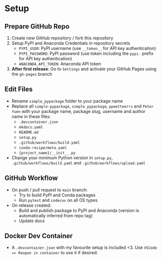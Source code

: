 # Setup

## Prepare GitHub Repo
1. Create new GitHub repository / fork this repository
2. Setup PyPI and Anaconda Credentials in repository secrets
   - `PYPI_USER`: PyPI username (use `__token__` for API key authentication)
   - `PYPI_PASSWORD`: PyPI password (use token including the `pypi-` prefix for API key authentication)
   - `ANACONDA_API_TOKEN`: Anaconda API token
3. **After first release**: Go to `Settings` and activate your GitHub Pages using the `gh-pages` branch

## Edit Files
- Rename `simple_pypackage` folder to your package name
- Replace all `simple-pypackage`, `simple_pypackage`, `ppeetteerrs` and `Peter Yuen` with your package name, package slug, username and author name in these files:
	- `.devcontainer.json`
	- `mkdocs.yaml`
	- `README.md`
	- `setup.py`
	- `.github/workflows/build.yaml`
	- `conda-recipe/meta.yaml`
	- `{project_name}/__init__.py`
- Change your minimum Python version in `setup.py`, `.github/workflows/build.yaml` and `.github/workflows/upload.yaml`

## GitHub Workflow
- On push / pull request to `main` branch:
	- Try to build PyPI and Conda packages
	- Run `pytest` and `codecov` on all OS types
- On release created:
	- Build and publish package to PyPI and Anaconda (version is automatically inferred from repo tag)
	- Update docs

## Docker Dev Container
- A `.devcontainer.json` with my favourite setup is included <3. Use `VSCode => Reopen in container` to use it if desired.